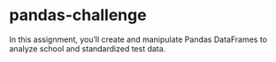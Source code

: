 # pandas-challenge
In this assignment, you’ll create and manipulate Pandas DataFrames to analyze school and standardized test data.
